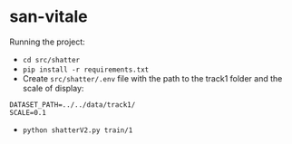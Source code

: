 # san-vitale

Running the project:

- `cd src/shatter`
- `pip install -r requirements.txt`
- Create `src/shatter/.env` file with the path to the track1 folder and the scale of display:

```
DATASET_PATH=../../data/track1/
SCALE=0.1
```

- `python shatterV2.py train/1`
